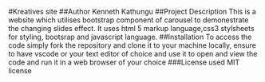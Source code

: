#Kreatives site
##Author
Kenneth Kathungu
##Project Description
This is a website which utilises bootstrap component of carousel to demonestrate the changing slides effect. It uses html 5 markup language,css3 stylsheets for styling, bootsrap and javascript language.
##Installation
To access the code simply fork the repository and clone it to your machine locally, ensure to have vscode or your text editor of choice and use it to open and view the code and run it in a web browser of your choice
###License used
MIT license